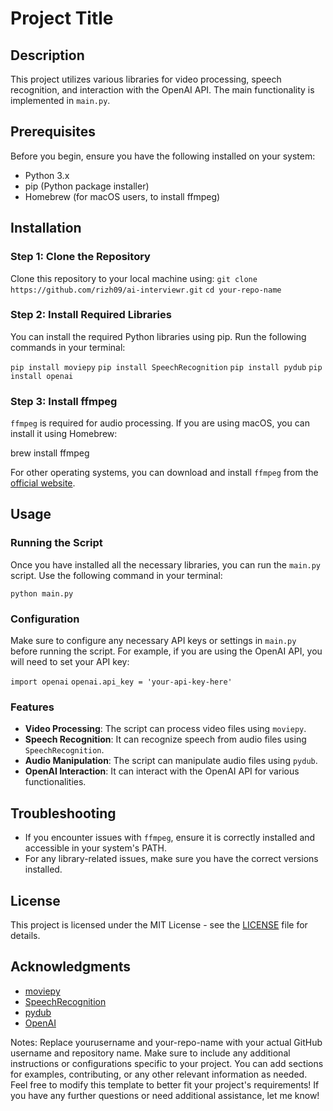 # Project Title

## Description
This project utilizes various libraries for video processing, speech recognition, and interaction with the OpenAI API. The main functionality is implemented in `main.py`.

## Prerequisites
Before you begin, ensure you have the following installed on your system:

- Python 3.x
- pip (Python package installer)
- Homebrew (for macOS users, to install ffmpeg)

## Installation

### Step 1: Clone the Repository
Clone this repository to your local machine using:
`
git clone https://github.com/rizh09/ai-interviewr.git
`
`
cd your-repo-name
`

### Step 2: Install Required Libraries
You can install the required Python libraries using pip. Run the following commands in your terminal:

`
pip install moviepy
`
`
pip install SpeechRecognition
`
`
pip install pydub
`
`
pip install openai
`

### Step 3: Install ffmpeg
`ffmpeg` is required for audio processing. If you are using macOS, you can install it using Homebrew:


brew install ffmpeg


For other operating systems, you can download and install `ffmpeg` from the [official website](https://ffmpeg.org/download.html).

## Usage

### Running the Script
Once you have installed all the necessary libraries, you can run the `main.py` script. Use the following command in your terminal:


`python main.py`


### Configuration
Make sure to configure any necessary API keys or settings in `main.py` before running the script. For example, if you are using the OpenAI API, you will need to set your API key:

`import openai`
`openai.api_key = 'your-api-key-here'`


### Features
- **Video Processing**: The script can process video files using `moviepy`.
- **Speech Recognition**: It can recognize speech from audio files using `SpeechRecognition`.
- **Audio Manipulation**: The script can manipulate audio files using `pydub`.
- **OpenAI Interaction**: It can interact with the OpenAI API for various functionalities.

## Troubleshooting
- If you encounter issues with `ffmpeg`, ensure it is correctly installed and accessible in your system's PATH.
- For any library-related issues, make sure you have the correct versions installed.

## License
This project is licensed under the MIT License - see the [LICENSE](LICENSE) file for details.

## Acknowledgments
- [moviepy](https://zulko.github.io/moviepy/)
- [SpeechRecognition](https://pypi.org/project/SpeechRecognition/)
- [pydub](https://github.com/jiaaro/pydub)
- [OpenAI](https://openai.com/)

Notes:
Replace yourusername and your-repo-name with your actual GitHub username and repository name.
Make sure to include any additional instructions or configurations specific to your project.
You can add sections for examples, contributing, or any other relevant information as needed.
Feel free to modify this template to better fit your project's requirements! If you have any further questions or need additional assistance, let me know!